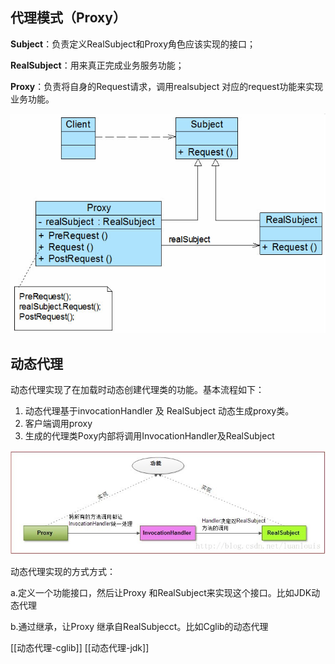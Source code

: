 ## 代理模式（Proxy）

**Subject**：负责定义RealSubject和Proxy角色应该实现的接口；

**RealSubject**：用来真正完成业务服务功能；

**Proxy**：负责将自身的Request请求，调用realsubject 对应的request功能来实现业务功能。

![](assets/image22.png)


## 动态代理

动态代理实现了在加载时动态创建代理类的功能。基本流程如下：

1. 动态代理基于invocationHandler 及 RealSubject 动态生成proxy类。
2. 客户端调用proxy
3. 生成的代理类Poxy内部将调用InvocationHandler及RealSubject

![](assets/image24.jpeg)

动态代理实现的方式方式：

a.定义一个功能接口，然后让Proxy 和RealSubject来实现这个接口。比如JDK动态代理

b.通过继承，让Proxy 继承自RealSubjecct。比如Cglib的动态代理

[[动态代理-cglib]]
[[动态代理-jdk]]